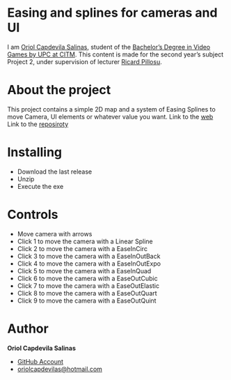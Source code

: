 # Easing and splines for cameras and UI
I am [Oriol Capdevila Salinas](https://www.linkedin.com/in/oriol-capdevila-0a6b3914b/), student of the [Bachelor’s Degree in Video Games by UPC at CITM](https://www.citm.upc.edu/). This content is made for the second year’s subject Project 2, under supervision of lecturer [Ricard Pillosu](https://www.linkedin.com/in/ricardpillosu?originalSubdomain=es).

# About the project
This project contains a simple 2D map and a system of Easing Splines to move Camera, UI elements or whatever value you want. 
Link to the [web](https://oriolcs2.github.io/Easing-and-splines-for-cameras-and-UI/)
Link to the [reposiroty](https://github.com/OriolCS2/Easing-and-splines-for-cameras-and-UI/)

# Installing
* Download the last release
* Unzip 
* Execute the exe

# Controls

* Move camera with arrows
* Click 1 to move the camera with a Linear Spline
* Click 2 to move the camera with a EaseInCirc
* Click 3 to move the camera with a EaseInOutBack
* Click 4 to move the camera with a EaseInOutExpo
* Click 5 to move the camera with a EaseInQuad
* Click 6 to move the camera with a EaseOutCubic
* Click 7 to move the camera with a EaseOutElastic
* Click 8 to move the camera with a EaseOutQuart
* Click 9 to move the camera with a EaseOutQuint

# Author

**Oriol Capdevila Salinas**
  * [GitHub Account](https://github.com/OriolCS2/)
  * oriolcapdevilas@hotmail.com
